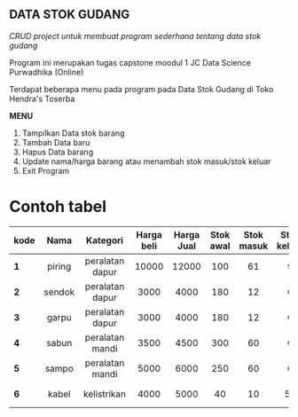 ## DATA STOK GUDANG
*CRUD project untuk membuat program sederhana tentang data stok gudang*

Program ini merupakan tugas capstone moodul 1 JC Data Science Purwadhika (Online)

Terdapat beberapa menu pada program pada Data Stok Gudang di Toko Hendra's Toserba

**MENU**

1. Tampilkan Data stok barang
2. Tambah Data baru
3. Hapus Data barang
4. Update nama/harga barang atau menambah stok masuk/stok keluar
5. Exit Program

# Contoh tabel

| kode |Nama|Kategori|Harga beli|Harga Jual|Stok awal|Stok masuk|Stok keluar|Stok akhir|Status|
|------|:--:|:------:|:--------:|:--------:|:-------:|:--------:|:---------:|:--------:|-----:|
| **1** | piring | peralatan dapur |   10000    |   12000    |    100    |     61     |      9      |    162     |     ready    |
| **2** | sendok | peralatan dapur |    3000    |    4000    |    180    |     12     |      0      |    192     |     ready    |
| **3** | garpu  | peralatan dapur |    3000    |    4000    |    180    |     12     |      0      |    192     |     ready    |
| **4** | sabun  | peralatan mandi |    3500    |    4500    |    300    |     60     |      0      |    360     |     ready    |
| **5** | sampo  | peralatan mandi |    5000    |    6000    |    250    |     60     |      0      |    310     |     ready    |
| **6** | kabel  |   kelistrikan   |    4000    |    5000    |    40     |     10     |     50      |     0      | out of stock |


